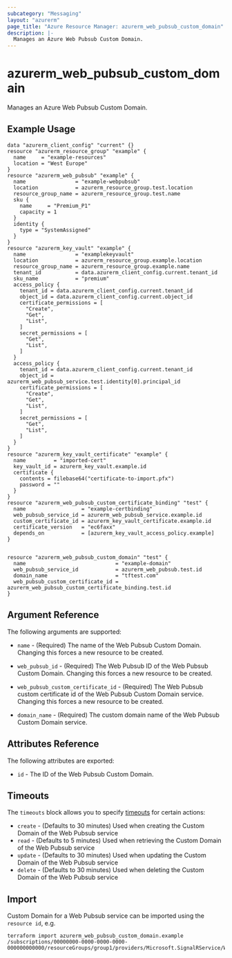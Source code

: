 ```yaml
---
subcategory: "Messaging"
layout: "azurerm"
page_title: "Azure Resource Manager: azurerm_web_pubsub_custom_domain"
description: |-
  Manages an Azure Web Pubsub Custom Domain.
---
```


# azurerm_web_pubsub_custom_domain

Manages an Azure Web Pubsub Custom Domain.

## Example Usage

```hcl
data "azurerm_client_config" "current" {}
resource "azurerm_resource_group" "example" {
  name     = "example-resources"
  location = "West Europe"
}
resource "azurerm_web_pubsub" "example" {
  name                = "example-webpubsub"
  location            = azurerm_resource_group.test.location
  resource_group_name = azurerm_resource_group.test.name
  sku {
    name     = "Premium_P1"
    capacity = 1
  }
  identity {
    type = "SystemAssigned"
  }
}
resource "azurerm_key_vault" "example" {
  name                = "examplekeyvault"
  location            = azurerm_resource_group.example.location
  resource_group_name = azurerm_resource_group.example.name
  tenant_id           = data.azurerm_client_config.current.tenant_id
  sku_name            = "premium"
  access_policy {
    tenant_id = data.azurerm_client_config.current.tenant_id
    object_id = data.azurerm_client_config.current.object_id
    certificate_permissions = [
      "Create",
      "Get",
      "List",
    ]
    secret_permissions = [
      "Get",
      "List",
    ]
  }
  access_policy {
    tenant_id = data.azurerm_client_config.current.tenant_id
    object_id = azurerm_web_pubsub_service.test.identity[0].principal_id
    certificate_permissions = [
      "Create",
      "Get",
      "List",
    ]
    secret_permissions = [
      "Get",
      "List",
    ]
  }
}
resource "azurerm_key_vault_certificate" "example" {
  name         = "imported-cert"
  key_vault_id = azurerm_key_vault.example.id
  certificate {
    contents = filebase64("certificate-to-import.pfx")
    password = ""
  }
}
resource "azurerm_web_pubsub_custom_certificate_binding" "test" {
  name                  = "example-certbinding"
  web_pubsub_service_id = azurerm_web_pubsub_service.example.id
  custom_certificate_id = azurerm_key_vault_certificate.example.id
  certificate_version   = "ec6faxx"
  depends_on            = [azurerm_key_vault_access_policy.example]
}


resource "azurerm_web_pubsub_custom_domain" "test" {
  name                             = "example-domain"
  web_pubsub_service_id            = azurerm_web_pubsub.test.id
  domain_name                      = "tftest.com"
  web_pubsub_custom_certificate_id = azurerm_web_pubsub_custom_certificate_binding.test.id
}
```
## Argument Reference

The following arguments are supported:

* `name` - (Required) The name of the Web Pubsub Custom Domain. Changing this forces a new resource to be created.

* `web_pubsub_id` - (Required) The Web Pubsub ID of the Web Pubsub Custom Domain. Changing this forces a new resource to be created.

* `web_pubsub_custom_certificate_id` - (Required) The Web Pubsub custom certificate id of the Web Pubsub Custom Domain service. Changing this forces a new resource to be created.

* `domain_name` - (Required) The custom domain name of the Web Pubsub Custom Domain service.

## Attributes Reference

The following attributes are exported:

* `id` - The ID of the Web Pubsub Custom Domain.

## Timeouts

The `timeouts` block allows you to specify [timeouts](https://www.terraform.io/language/resources/syntax#operation-timeouts) for certain actions:

* `create` - (Defaults to 30 minutes) Used when creating the Custom Domain of the Web Pubsub service
* `read` - (Defaults to 5 minutes) Used when retrieving the Custom Domain of the Web Pubsub service
* `update` - (Defaults to 30 minutes) Used when updating the Custom Domain of the Web Pubsub service
* `delete` - (Defaults to 30 minutes) Used when deleting the Custom Domain of the Web Pubsub service

## Import

Custom Domain for a Web Pubsub service can be imported using the `resource id`, e.g.

```shell
terraform import azurerm_web_pubsub_custom_domain.example /subscriptions/00000000-0000-0000-0000-000000000000/resourceGroups/group1/providers/Microsoft.SignalRService/WebPubSub/webpubsub1/customDomains/customDomain1
```
